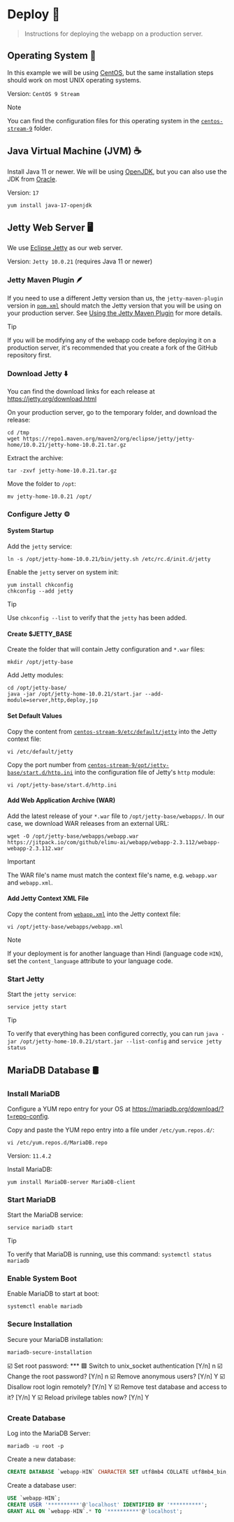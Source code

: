 # Deploy 🚀

> Instructions for deploying the webapp on a production server.

## Operating System 🔆

In this example we will be using [CentOS](https://www.centos.org), but the same installation steps should work on most UNIX operating systems.

Version: `CentOS 9 Stream`

> [!NOTE]
> You can find the configuration files for this operating system in the [`centos-stream-9`](./centos-stream-9/) folder.

## Java Virtual Machine (JVM) ☕

Install Java 11 or newer. We will be using [OpenJDK](https://openjdk.org/), but you can also use the JDK from [Oracle](https://www.oracle.com/java/).

Version: `17`

    yum install java-17-openjdk

## Jetty Web Server 🖥️

We use [Eclipse Jetty](https://jetty.org/) as our web server.

Version: `Jetty 10.0.21` (requires Java 11 or newer)

### Jetty Maven Plugin 🪶

If you need to use a different Jetty version than us, the `jetty-maven-plugin` version in [`pom.xml`](./pom.xml) should match the Jetty version that you will be using on your production server. See [Using the Jetty Maven Plugin](https://jetty.org/docs/jetty/10/programming-guide/maven-jetty/jetty-maven-plugin.html) for more details.

> [!TIP]
> If you will be modifying any of the webapp code before deploying it on a production server, it's recommended that you create a fork of the GitHub repository first.

### Download Jetty ⬇️

You can find the download links for each release at https://jetty.org/download.html

On your production server, go to the temporary folder, and download the release:

    cd /tmp
    wget https://repo1.maven.org/maven2/org/eclipse/jetty/jetty-home/10.0.21/jetty-home-10.0.21.tar.gz

Extract the archive:

    tar -zxvf jetty-home-10.0.21.tar.gz

Move the folder to `/opt`:

    mv jetty-home-10.0.21 /opt/

### Configure Jetty ⚙️

#### System Startup

Add the `jetty` service:

    ln -s /opt/jetty-home-10.0.21/bin/jetty.sh /etc/rc.d/init.d/jetty

Enable the `jetty` server on system init:
    
    yum install chkconfig
    chkconfig --add jetty

> [!TIP]
> Use `chkconfig --list` to verify that the `jetty` has been added.

#### Create $JETTY_BASE

Create the folder that will contain Jetty configuration and `*.war` files:

    mkdir /opt/jetty-base

Add Jetty modules:

    cd /opt/jetty-base/
    java -jar /opt/jetty-home-10.0.21/start.jar --add-module=server,http,deploy,jsp

#### Set Default Values

Copy the content from [`centos-stream-9/etc/default/jetty`](./centos-stream-9/etc/default/jetty) into the Jetty context file:

    vi /etc/default/jetty

Copy the port number from [`centos-stream-9/opt/jetty-base/start.d/http.ini`](./centos-stream-9/opt/jetty-base/start.d/http.ini) into the configuration file of Jetty's `http` module:

    vi /opt/jetty-base/start.d/http.ini

#### Add Web Application Archive (WAR)

Add the latest release of your `*.war` file to `/opt/jetty-base/webapps/`. In our case, we download WAR releases from an external URL:

    wget -O /opt/jetty-base/webapps/webapp.war https://jitpack.io/com/github/elimu-ai/webapp/webapp-2.3.112/webapp-webapp-2.3.112.war

> [!IMPORTANT]
> The WAR file's name must match the context file's name, e.g. `webapp.war` and `webapp.xml`.

#### Add Jetty Context XML File

Copy the content from [`webapp.xml`](./centos-stream-9/opt/jetty-base/webapps/webapp.xml) into the Jetty context file:

    vi /opt/jetty-base/webapps/webapp.xml

> [!NOTE]
> If your deployment is for another language than Hindi (language code `HIN`), set the `content_language` attribute to your language code.

### Start Jetty

Start the `jetty service`:

    service jetty start

> [!TIP]
> To verify that everything has been configured correctly, you can run `java -jar /opt/jetty-home-10.0.21/start.jar --list-config` and `service jetty status`

## MariaDB Database 🛢️

### Install MariaDB

Configure a YUM repo entry for your OS at https://mariadb.org/download/?t=repo-config.

Copy and paste the YUM repo entry into a file under `/etc/yum.repos.d/`:

    vi /etc/yum.repos.d/MariaDB.repo

Version: `11.4.2`

Install MariaDB:

    yum install MariaDB-server MariaDB-client

### Start MariaDB

Start the MariaDB service:

    service mariadb start

> [!TIP]
> To verify that MariaDB is running, use this command: `systemctl status mariadb`

### Enable System Boot

Enable MariaDB to start at boot:

    systemctl enable mariadb

### Secure Installation

Secure your MariaDB installation:

    mariadb-secure-installation

☑️ Set root password: ***
🟪 Switch to unix_socket authentication [Y/n] n
☑️ Change the root password? [Y/n] n
☑️ Remove anonymous users? [Y/n] Y
☑️ Disallow root login remotely? [Y/n] Y
☑️ Remove test database and access to it? [Y/n] Y
☑️ Reload privilege tables now? [Y/n] Y

### Create Database

Log into the MariaDB Server:

    mariadb -u root -p

Create a new database:

```sql
CREATE DATABASE `webapp-HIN` CHARACTER SET utf8mb4 COLLATE utf8mb4_bin;
```

Create a database user:

```sql
USE `webapp-HIN`;
CREATE USER '**********'@'localhost' IDENTIFIED BY '**********';
GRANT ALL ON `webapp-HIN`.* TO '**********'@'localhost';
```
